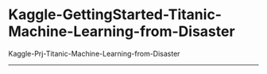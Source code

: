# Kaggle-GettingStarted-Titanic-Machine-Learning-from-Disaster
Kaggle-Prj-Titanic-Machine-Learning-from-Disaster


-------

